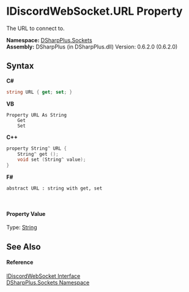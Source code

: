 # IDiscordWebSocket.URL Property 
 

The URL to connect to.

**Namespace:**&nbsp;<a href="976c1b9e-33d2-8698-ae4f-4f396813919d">DSharpPlus.Sockets</a><br />**Assembly:**&nbsp;DSharpPlus (in DSharpPlus.dll) Version: 0.6.2.0 (0.6.2.0)

## Syntax

**C#**<br />
``` C#
string URL { get; set; }
```

**VB**<br />
``` VB
Property URL As String
	Get
	Set
```

**C++**<br />
``` C++
property String^ URL {
	String^ get ();
	void set (String^ value);
}
```

**F#**<br />
``` F#
abstract URL : string with get, set

```

<br />

#### Property Value
Type: <a href="http://msdn2.microsoft.com/en-us/library/s1wwdcbf" target="_blank">String</a>

## See Also


#### Reference
<a href="1363aa7c-63bf-b739-5ec4-008c9d9a3f75">IDiscordWebSocket Interface</a><br /><a href="976c1b9e-33d2-8698-ae4f-4f396813919d">DSharpPlus.Sockets Namespace</a><br />